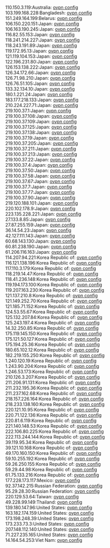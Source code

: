 110.150.3.119:Australia: [ovpn config](vpn/110_150_3_119.ovpn)  
103.199.168.228:Bangladesh: [ovpn config](vpn/103_199_168_228.ovpn)  
151.249.164.199:Belarus: [ovpn config](vpn/151_249_164_199.ovpn)  
106.150.220.151:Japan: [ovpn config](vpn/106_150_220_151.ovpn)  
106.163.190.245:Japan: [ovpn config](vpn/106_163_190_245.ovpn)  
116.82.55.153:Japan: [ovpn config](vpn/116_82_55_153.ovpn)  
118.241.214.227:Japan: [ovpn config](vpn/118_241_214_227.ovpn)  
118.243.191.89:Japan: [ovpn config](vpn/118_243_191_89.ovpn)  
119.172.95.13:Japan: [ovpn config](vpn/119_172_95_13.ovpn)  
121.119.104.153:Japan: [ovpn config](vpn/121_119_104_153.ovpn)  
122.196.231.80:Japan: [ovpn config](vpn/122_196_231_80.ovpn)  
126.153.138.222:Japan: [ovpn config](vpn/126_153_138_222.ovpn)  
126.34.172.66:Japan: [ovpn config](vpn/126_34_172_66.ovpn)  
126.71.98.210:Japan: [ovpn config](vpn/126_71_98_210.ovpn)  
126.76.51.105:Japan: [ovpn config](vpn/126_76_51_105.ovpn)  
133.32.134.10:Japan: [ovpn config](vpn/133_32_134_10.ovpn)  
180.1.221.24:Japan: [ovpn config](vpn/180_1_221_24.ovpn)  
183.177.218.133:Japan: [ovpn config](vpn/183_177_218_133.ovpn)  
210.224.227.71:Japan: [ovpn config](vpn/210_224_227_71.ovpn)  
219.100.37.1:Japan: [ovpn config](vpn/219_100_37_1.ovpn)  
219.100.37.108:Japan: [ovpn config](vpn/219_100_37_108.ovpn)  
219.100.37.109:Japan: [ovpn config](vpn/219_100_37_109.ovpn)  
219.100.37.125:Japan: [ovpn config](vpn/219_100_37_125.ovpn)  
219.100.37.138:Japan: [ovpn config](vpn/219_100_37_138.ovpn)  
219.100.37.19:Japan: [ovpn config](vpn/219_100_37_19.ovpn)  
219.100.37.205:Japan: [ovpn config](vpn/219_100_37_205.ovpn)  
219.100.37.211:Japan: [ovpn config](vpn/219_100_37_211.ovpn)  
219.100.37.213:Japan: [ovpn config](vpn/219_100_37_213.ovpn)  
219.100.37.22:Japan: [ovpn config](vpn/219_100_37_22.ovpn)  
219.100.37.4:Japan: [ovpn config](vpn/219_100_37_4.ovpn)  
219.100.37.50:Japan: [ovpn config](vpn/219_100_37_50.ovpn)  
219.100.37.58:Japan: [ovpn config](vpn/219_100_37_58.ovpn)  
219.100.37.67:Japan: [ovpn config](vpn/219_100_37_67.ovpn)  
219.100.37.7:Japan: [ovpn config](vpn/219_100_37_7.ovpn)  
219.100.37.77:Japan: [ovpn config](vpn/219_100_37_77.ovpn)  
219.100.37.90:Japan: [ovpn config](vpn/219_100_37_90.ovpn)  
219.120.188.101:Japan: [ovpn config](vpn/219_120_188_101.ovpn)  
220.102.178.9:Japan: [ovpn config](vpn/220_102_178_9.ovpn)  
223.135.228.221:Japan: [ovpn config](vpn/223_135_228_221.ovpn)  
27.133.8.85:Japan: [ovpn config](vpn/27_133_8_85.ovpn)  
27.87.255.159:Japan: [ovpn config](vpn/27_87_255_159.ovpn)  
36.14.54.23:Japan: [ovpn config](vpn/36_14_54_23.ovpn)  
42.127.111.143:Japan: [ovpn config](vpn/42_127_111_143.ovpn)  
60.68.143.130:Japan: [ovpn config](vpn/60_68_143_130.ovpn)  
60.81.238.190:Japan: [ovpn config](vpn/60_81_238_190.ovpn)  
61.206.116.163:Japan: [ovpn config](vpn/61_206_116_163.ovpn)  
114.207.94.221:Korea Republic of: [ovpn config](vpn/114_207_94_221.ovpn)  
116.121.138.196:Korea Republic of: [ovpn config](vpn/116_121_138_196.ovpn)  
117.110.3.179:Korea Republic of: [ovpn config](vpn/117_110_3_179.ovpn)  
118.219.14.47:Korea Republic of: [ovpn config](vpn/118_219_14_47.ovpn)  
118.41.236.148:Korea Republic of: [ovpn config](vpn/118_41_236_148.ovpn)  
119.194.173.100:Korea Republic of: [ovpn config](vpn/119_194_173_100.ovpn)  
119.207.163.230:Korea Republic of: [ovpn config](vpn/119_207_163_230.ovpn)  
121.137.210.8:Korea Republic of: [ovpn config](vpn/121_137_210_8.ovpn)  
121.149.252.70:Korea Republic of: [ovpn config](vpn/121_149_252_70.ovpn)  
121.185.71.152:Korea Republic of: [ovpn config](vpn/121_185_71_152.ovpn)  
124.53.55.67:Korea Republic of: [ovpn config](vpn/124_53_55_67.ovpn)  
125.132.207.84:Korea Republic of: [ovpn config](vpn/125_132_207_84.ovpn)  
125.243.197.4:Korea Republic of: [ovpn config](vpn/125_243_197_4.ovpn)  
14.32.250.85:Korea Republic of: [ovpn config](vpn/14_32_250_85.ovpn)  
175.119.145.150:Korea Republic of: [ovpn config](vpn/175_119_145_150.ovpn)  
175.121.50.127:Korea Republic of: [ovpn config](vpn/175_121_50_127.ovpn)  
175.194.25.36:Korea Republic of: [ovpn config](vpn/175_194_25_36.ovpn)  
180.65.102.12:Korea Republic of: [ovpn config](vpn/180_65_102_12.ovpn)  
182.219.155.250:Korea Republic of: [ovpn config](vpn/182_219_155_250.ovpn)  
1.240.120.19:Korea Republic of: [ovpn config](vpn/1_240_120_19.ovpn)  
1.243.90.204:Korea Republic of: [ovpn config](vpn/1_243_90_204.ovpn)  
1.246.53.173:Korea Republic of: [ovpn config](vpn/1_246_53_173.ovpn)  
210.126.3.207:Korea Republic of: [ovpn config](vpn/210_126_3_207.ovpn)  
211.206.91.131:Korea Republic of: [ovpn config](vpn/211_206_91_131.ovpn)  
211.232.195.36:Korea Republic of: [ovpn config](vpn/211_232_195_36.ovpn)  
211.237.162.68:Korea Republic of: [ovpn config](vpn/211_237_162_68.ovpn)  
218.157.226.164:Korea Republic of: [ovpn config](vpn/218_157_226_164.ovpn)  
218.233.138.160:Korea Republic of: [ovpn config](vpn/218_233_138_160.ovpn)  
220.121.10.95:Korea Republic of: [ovpn config](vpn/220_121_10_95.ovpn)  
220.71.122.136:Korea Republic of: [ovpn config](vpn/220_71_122_136.ovpn)  
220.81.6.119:Korea Republic of: [ovpn config](vpn/220_81_6_119.ovpn)  
221.140.148.53:Korea Republic of: [ovpn config](vpn/221_140_148_53.ovpn)  
222.106.80.225:Korea Republic of: [ovpn config](vpn/222_106_80_225.ovpn)  
222.113.244.144:Korea Republic of: [ovpn config](vpn/222_113_244_144.ovpn)  
39.119.95.34:Korea Republic of: [ovpn config](vpn/39_119_95_34.ovpn)  
39.121.10.168:Korea Republic of: [ovpn config](vpn/39_121_10_168.ovpn)  
49.170.160.150:Korea Republic of: [ovpn config](vpn/49_170_160_150.ovpn)  
59.10.255.192:Korea Republic of: [ovpn config](vpn/59_10_255_192.ovpn)  
59.26.250.155:Korea Republic of: [ovpn config](vpn/59_26_250_155.ovpn)  
59.29.44.98:Korea Republic of: [ovpn config](vpn/59_29_44_98.ovpn)  
61.75.133.216:Korea Republic of: [ovpn config](vpn/61_75_133_216.ovpn)  
177.228.173.117:Mexico: [ovpn config](vpn/177_228_173_117.ovpn)  
92.37.142.215:Russian Federation: [ovpn config](vpn/92_37_142_215.ovpn)  
95.29.28.30:Russian Federation: [ovpn config](vpn/95_29_28_30.ovpn)  
220.129.53.64:Taiwan: [ovpn config](vpn/220_129_53_64.ovpn)  
49.228.99.149:Thailand: [ovpn config](vpn/49_228_99_149.ovpn)  
139.180.147.96:United States: [ovpn config](vpn/139_180_147_96.ovpn)  
163.182.174.159:United States: [ovpn config](vpn/163_182_174_159.ovpn)  
173.198.248.39:United States: [ovpn config](vpn/173_198_248_39.ovpn)  
173.233.73.3:United States: [ovpn config](vpn/173_233_73_3.ovpn)  
207.148.112.140:United States: [ovpn config](vpn/207_148_112_140.ovpn)  
71.227.235.165:United States: [ovpn config](vpn/71_227_235_165.ovpn)  
14.164.54.253:Viet Nam: [ovpn config](vpn/14_164_54_253.ovpn)  
